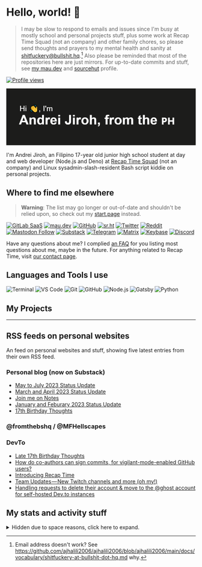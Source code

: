 # Hello, world! 👋

> I may be slow to respond to emails and issues since I'm busy at mostly school and personal projects stuff, plus some work at Recap Time Squad (not an company)
> and other family chores, so please send thoughts and prayers to my mental health and sanity at <shitfuckery@bullshit.hq>.[^1] Also please be reminded that most of the repositories here are just
> mirrors. For up-to-date commits and stuff, see [my mau.dev](https://mau.dev/ajhalili2006) and [sourcehut](https://sr.ht/~ajhalili2006) profile.

[![Profile views](https://gpvc.arturio.dev/AJHalili2006)](https://github.com/arturssmirnovs/github-profile-views-counter?ref=ajhalili2006-readme-profile)

![README Banner](./static/readme-banner-2022.png)

I'm Andrei Jiroh, an Filipino 17-year old junior high school student at day and web developer (Node.js and Deno) at
[Recap Time Squad](https://gitlab.com/RecapTime) (not an company) and Linux sysadmin-slash-resident Bash script kiddie on personal projects.

## Where to find me elsewhere

> **Warning**: The list may go longer or out-of-date and shouldn't be relied upon, so check out my [start.page](https://ajhalili2006.start.page) instead.

[![GitLab SaaS](https://img.shields.io/badge/%40ajhalili2006%40gitlab.com-6E49CB?&style=for-the-badge&logo=gitlab)](https://gitlab.com/ajhalili2006)
[![mau.dev](https://img.shields.io/badge/%40ajhalili2006%40mau.dev-6E49CB?&style=for-the-badge&logo=gitlab)](https://mau.dev/ajhalili2006)
[![GitHub](https://img.shields.io/github/followers/ajhalili2006?label=%40ajhalili2006%40github.com&logo=github&style=for-the-badge)](https://github.com/ajhalili2006)
[![sr.ht](https://img.shields.io/badge/sr.ht-~ajhalili2006-black?style=for-the-badge)](https://sr.ht/~ajhalili2006)
[![Twitter](https://img.shields.io/twitter/follow/ajhalili2006?color=blue&label=%40ajhalili2006%40twitter.com&logo=twitter&style=for-the-badge)](https://twitter.com/ajhalili2006)
[![Reddit](https://img.shields.io/reddit/user-karma/combined/andreihalili?label=andreihalili&logo=reddit&style=for-the-badge)](https://reddit.com/andreihalili)
[![Mastodon Follow](https://img.shields.io/mastodon/follow/108807402634952369?color=blue&domain=https%3A%2F%2Ftilde.zone&label=%40ajhalili2006%40tilde.zone&logo=mastodon&style=for-the-badge)](https://tilde.zone/@ajhalili2006)
[![Substack](https://img.shields.io/badge/%40ajhalili2006%20on%20substack-FF6719?style=for-the-badge&logo=substack&logoColor=white)](https://substack.com/@ajhalili2006)
[![Telegram](https://img.shields.io/badge/Telegram-grey?&style=for-the-badge&logo=telegram&logoColor=white)](https://telegram.dog/ajhalili2006)
[![Matrix](https://img.shields.io/badge/%40ajhalili2006:envs.net-black?&style=for-the-badge&logo=matrix&logoColor=white)](https://matrix.to/#/@ajhalili2006:envs.net)
[![Keybase](https://img.shields.io/badge/ajhalili2006-grey?&style=for-the-badge&logo=keybase&logoColor=white)](https://keybase.io/ajhalili2006)
[![Discord](https://img.shields.io/badge/Discord-5539cc?&style=for-the-badge&logo=discord&logoColor=white)](https://discord.gg/kf5nz4X)

Have any questions about me? I complied [an FAQ](https://ajhalili2006.page.link/personal-faq) for you listing most questions about me,
maybe in the future. For anything related to Recap Time, visit [our contact page](https://recaptime.eu.org/contact).

## Languages and Tools I use

![Terminal](https://img.shields.io/badge/Terminal-4D4D4D?&style=for-the-badge&logo=windowsterminal)
![VS Code](https://img.shields.io/badge/Visual_Studio_Code-007ACC?&style=for-the-badge&logo=visualstudiocode)
![Git](https://img.shields.io/badge/Git-F05032?&style=for-the-badge&logoColor=white&logo=git)
![GitHub](https://img.shields.io/badge/GitHub-181717?&style=for-the-badge&logo=github)
![Node.js](https://img.shields.io/badge/Node.js-339933?&style=for-the-badge&logo=node.js&logoColor=white)
![Gatsby](https://img.shields.io/badge/Gatsby-663399?&style=for-the-badge&logo=gatsby)
![Python](https://img.shields.io/badge/Python-3776AB?&style=for-the-badge&logoColor=white&logo=python)

## My Projects

---

## RSS feeds on personal websites

An feed on personal websites and stuff, showing five latest entries from their own RSS feed.

### Personal blog (now on Substack)

<!-- SUBSTACK:START -->
- [May to July 2023 Status Update](https://ajhalili2006.substack.com/p/status-update-2023-07)
- [March and April 2023 Status Update](https://ajhalili2006.substack.com/p/status-update-2023-04)
- [Join me on Notes](https://ajhalili2006.substack.com/p/notes)
- [January and Feburary 2023 Status Update](https://ajhalili2006.substack.com/p/status-update-2023-02)
- [17th Birthday Thoughts](https://ajhalili2006.substack.com/p/birthday-thoughts-2023)
<!-- SUBSTACK:END -->

### @fromthebshq / @MFHellscapes

<!-- FROMTHEBSHQ:START -->
<!-- FROMTHEBSHQ:END -->

### DevTo

<!-- DEVTO:START -->
- [Late 17th Birthday Thoughts](https://dev.to/ajhalili2006/late-17th-birthday-thoughts-2pgn)
- [How do co-authors can sign commits, for vigilant-mode-enabled GitHub users?](https://dev.to/thepinsteam/how-do-co-authors-can-sign-commits-for-vigilant-mode-enabled-github-users-52h2)
- [Introducing Recap Time](https://dev.to/recaptime-dev/introducing-recap-time-4acb)
- [Team Updates — New Twitch channels and more &lpar;oh my!&rpar;](https://dev.to/thepinsteam/team-updates-new-twitch-channels-and-more-oh-my-bc6)
- [Handling requests to delete their account &amp; move to the @ghost account for self-hosted Dev.to instances](https://dev.to/thepinsteam/handling-requests-to-delete-their-account-move-to-the-ghost-account-for-self-hosted-dev-to-instances-5hd9)
<!-- DEVTO:END -->

## My stats and activity stuff

<details>

 <summary>Hidden due to space reasons, click here to expand.</summary>

### LIfetime GH Activity

[![Andrei Jiroh's stats](https://gh-readme-stats-thepinsteam.vercel.app/api?username=ajhalili2006&count_private=true&include_all_commits=true)](https://github.com/anuraghazra/github-readme-stats)

### Speedrun Streak Stats

![Spreedrun Streaks](https://github-readme-streak-stats.herokuapp.com/?user=ajhalili2006&theme=dark)

### Activity Achivements

![Achivements](https://github-profile-trophy.vercel.app/?username=ajhalili2006)

### Top Languages Used

Stats are generated from my personal repos and may not reflect real usage.

[![Top Langs](https://gh-readme-stats-thepinsteam.vercel.app/api/top-langs/?username=ajhalili2006&layout=compact)](https://github.com/anuraghazra/github-readme-stats)


### Latest GitHub Activity

Recent GitHub activity pulled through an CI in an nutshell

<!--START_SECTION:activity-->
1. 🗣 Commented on [#1230](https://github.com/hackclub/dns/issues/1230) in [hackclub/dns](https://github.com/hackclub/dns)
2. 🗣 Commented on [#1](https://github.com/mrdarip/Hack-Club-customs-tracker/issues/1) in [mrdarip/Hack-Club-customs-tracker](https://github.com/mrdarip/Hack-Club-customs-tracker)
3. 💪 Opened PR [#1](https://github.com/mrdarip/Hack-Club-customs-tracker/pull/1) in [mrdarip/Hack-Club-customs-tracker](https://github.com/mrdarip/Hack-Club-customs-tracker)
4. ❌ Closed PR [#1](https://github.com/andreijiroh-dev/docker-images/pull/1) in [andreijiroh-dev/docker-images](https://github.com/andreijiroh-dev/docker-images)
5. ❌ Closed PR [#9](https://github.com/andreijiroh-dev/docker-images/pull/9) in [andreijiroh-dev/docker-images](https://github.com/andreijiroh-dev/docker-images)
<!--END_SECTION:activity-->


### Screen Time as an Dev

I'm usually do coding whenever my other self (aka my mind) wants to, or if during the school year, probably on my free time. May not up-to-date as
Gitpod and GitHub Codespaces don't preserve `/home` directories on workspace restarts. Wakatime stats include my coding activity data since April 13, 2021.

[![Wakatime Stuff](https://gh-readme-stats-thepinsteam.vercel.app/api/wakatime?username=ajhalili2006)](https://wakatime.com/ajhalili2006)

</details>

[^1]: Email address doesn't work? See <https://github.com/ajhalili2006/ajhalili2006/blob/ajhalili2006/main/docs/vocabulary/shitfuckery-at-bullshit-dot-hq.md> why.
